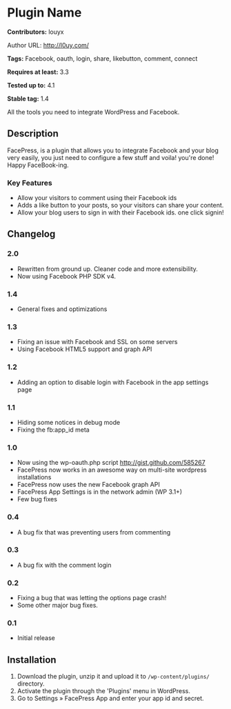 # Plugin Name #
**Contributors:** louyx  
Author URL: http://l0uy.com/

**Tags:** Facebook, oauth, login, share, likebutton, comment, connect  
**Requires at least:** 3.3  
**Tested up to:** 4.1  
**Stable tag:** 1.4  

All the tools you need to integrate WordPress and Facebook.

## Description ##

FacePress, is a plugin that allows you to integrate Facebook and your blog very easily, you just need to configure a few stuff and voila! you're done! Happy FaceBook-ing.

### Key Features ###

* Allow your visitors to comment using their Facebook ids
* Adds a like button to your posts, so your visitors can share your content.
* Allow your blog users to sign in with their Facebook ids. one click signin!

## Changelog ##

### 2.0 ###
* Rewritten from ground up. Cleaner code and more extensibility.
* Now using Facebook PHP SDK v4.

### 1.4 ###
* General fixes and optimizations

### 1.3 ###
* Fixing an issue with Facebook and SSL on some servers
* Using Facebook HTML5 support and graph API

### 1.2 ###
* Adding an option to disable login with Facebook in the app settings page

### 1.1 ###
* Hiding some notices in debug mode
* Fixing the fb:app_id meta

### 1.0 ###
* Now using the wp-oauth.php script http://gist.github.com/585267
* FacePress now works in an awesome way on multi-site wordpress installations
* FacePress now uses the new Facebook graph API
* FacePress App Settings is in the network admin (WP 3.1+)
* Few bug fixes

### 0.4 ###
* A bug fix that was preventing users from commenting

### 0.3 ###
* A bug fix with the comment login

### 0.2 ###
* Fixing a bug that was letting the options page crash!
* Some other major bug fixes.

### 0.1 ###
* Initial release

## Installation ##

1. Download the plugin, unzip it and upload it to `/wp-content/plugins/` directory.
1. Activate the plugin through the 'Plugins' menu in WordPress.
1. Go to Settings &raquo; FacePress App and enter your app id and secret.

